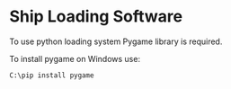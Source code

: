 # Ship Loading Software

To use python loading system Pygame library is required.

To install pygame on Windows use:
```
C:\pip install pygame
```
